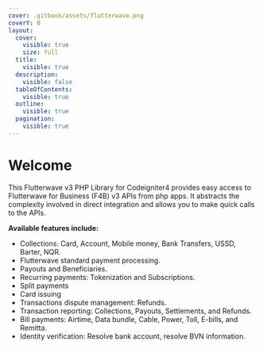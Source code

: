 ```yaml
---
cover: .gitbook/assets/flutterwave.png
coverY: 0
layout:
  cover:
    visible: true
    size: full
  title:
    visible: true
  description:
    visible: false
  tableOfContents:
    visible: true
  outline:
    visible: true
  pagination:
    visible: true
---
```


# Welcome

This Flutterwave v3 PHP Library for Codeigniter4 provides easy access to Flutterwave for Business (F4B) v3 APIs from php apps. It abstracts the complexity involved in direct integration and allows you to make quick calls to the APIs.

**Available features include:**

* Collections: Card, Account, Mobile money, Bank Transfers, USSD, Barter, NQR.
* Flutterwave standard payment processing.
* Payouts and Beneficiaries.
* Recurring payments: Tokenization and Subscriptions.
* Split payments
* Card issuing
* Transactions dispute management: Refunds.
* Transaction reporting: Collections, Payouts, Settlements, and Refunds.
* Bill payments: Airtime, Data bundle, Cable, Power, Toll, E-bills, and Remitta.
* Identity verification: Resolve bank account, resolve BVN information.
